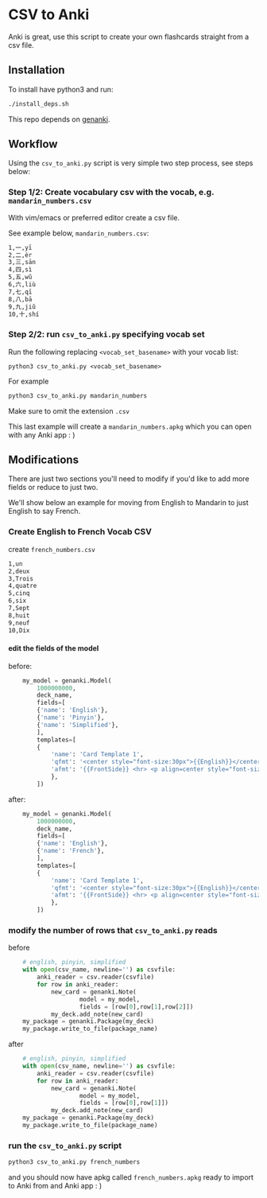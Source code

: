 # CSV to Anki

Anki is great, use this script to create your own flashcards straight from a csv file.

## Installation

To install have python3 and run:

```sh
./install_deps.sh
```

This repo depends on [genanki](https://github.com/kerrickstaley/genanki).

## Workflow

Using the `csv_to_anki.py` script is very simple two step process, see steps below:

### Step 1/2: Create vocabulary csv with the vocab, e.g. `mandarin_numbers.csv`

With vim/emacs or preferred editor create a csv file.

See example below, `mandarin_numbers.csv`:

```sh
1,一,yī
2,二,èr
3,三,sān
4,四,sì
5,五,wǔ
6,六,liù
7,七,qī
8,八,bā
9,九,jiǔ
10,十,shí
```

### Step 2/2: run `csv_to_anki.py` specifying vocab set

Run the following replacing `<vocab_set_basename>` with your vocab list:

`python3 csv_to_anki.py <vocab_set_basename>`

For example

```sh
python3 csv_to_anki.py mandarin_numbers
```

Make sure to omit the extension `.csv`

This last example will create a `mandarin_numbers.apkg` which you can open with any Anki app : )

## Modifications

There are just two sections you'll need to modify if you'd like to add more fields or reduce to just two.

We'll show below an example for moving from English to Mandarin to just English to say French.


### Create English to French Vocab CSV


create `french_numbers.csv`

```sh
1,un
2,deux
3,Trois
4,quatre
5,cinq
6,six
7,Sept
8,huit
9,neuf
10,Dix
```


#### edit the fields of the model


before:
```python
    my_model = genanki.Model(
	    1000000000,
	    deck_name,
	    fields=[
		{'name': 'English'},
		{'name': 'Pinyin'},
		{'name': 'Simplified'},
		],
	    templates=[
		{
		    'name': 'Card Template 1',
		    'qfmt': '<center style="font-size:30px">{{English}}</center>',
		    'afmt': '{{FrontSide}} <hr> <p align=center style="font-size:30px"> {{Simplified}} <br /> {{Pinyin}}</p>',
		    },
		])
```

after:
```python
    my_model = genanki.Model(
	    1000000000,
	    deck_name,
	    fields=[
		{'name': 'English'},
		{'name': 'French'},
		],
	    templates=[
		{
		    'name': 'Card Template 1',
		    'qfmt': '<center style="font-size:30px">{{English}}</center>',
		    'afmt': '{{FrontSide}} <hr> <p align=center style="font-size:30px"> {{French}}</p>',
		    },
		])
```


### modify the number of rows that `csv_to_anki.py` reads


before
```python
    # english, pinyin, simplified
    with open(csv_name, newline='') as csvfile:
        anki_reader = csv.reader(csvfile)
        for row in anki_reader:
            new_card = genanki.Note( 
                    model = my_model,
                    fields = [row[0],row[1],row[2]])
            my_deck.add_note(new_card)
    my_package = genanki.Package(my_deck)
    my_package.write_to_file(package_name)
```

after
```python
    # english, pinyin, simplified
    with open(csv_name, newline='') as csvfile:
        anki_reader = csv.reader(csvfile)
        for row in anki_reader:
            new_card = genanki.Note( 
                    model = my_model,
                    fields = [row[0],row[1]])
            my_deck.add_note(new_card)
    my_package = genanki.Package(my_deck)
    my_package.write_to_file(package_name)
```

### run the `csv_to_anki.py` script

```sh
python3 csv_to_anki.py french_numbers
```

and you should now have apkg called `french_numbers.apkg` ready to import to Anki from and Anki app : )


